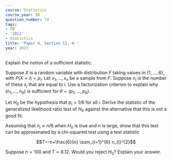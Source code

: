 ```yaml
---
course: Statistics
course_year: IB
question_number: 74
tags:
- IB
- '2013'
- Statistics
title: 'Paper 4, Section II, H '
year: 2013
---
```




Explain the notion of a sufficient statistic.

Suppose $X$ is a random variable with distribution $F$ taking values in $\{1, \ldots, 6\}$, with $P(X=i)=p_{i}$. Let $x_{1}, \ldots, x_{n}$ be a sample from $F$. Suppose $n_{i}$ is the number of these $x_{j}$ that are equal to $i$. Use a factorization criterion to explain why $\left(n_{1}, \ldots, n_{6}\right)$ is sufficient for $\theta=\left(p_{1}, \ldots, p_{6}\right)$.

Let $H_{0}$ be the hypothesis that $p_{i}=1 / 6$ for all $i$. Derive the statistic of the generalized likelihood ratio test of $H_{0}$ against the alternative that this is not a good fit.

Assuming that $n_{i} \approx n / 6$ when $H_{0}$ is true and $n$ is large, show that this test can be approximated by a chi-squared test using a test statistic

$$T=-n+\frac{6}{n} \sum_{i=1}^{6} n_{i}^{2}$$

Suppose $n=100$ and $T=8.12$. Would you reject $H_{0} ?$ Explain your answer.